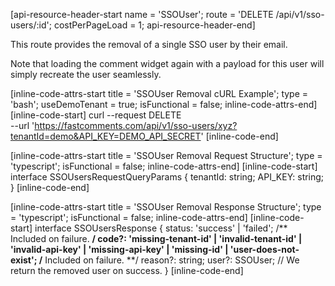[api-resource-header-start name = 'SSOUser'; route = 'DELETE /api/v1/sso-users/:id'; costPerPageLoad = 1; api-resource-header-end]

This route provides the removal of a single SSO user by their email.

Note that loading the comment widget again with a payload for this user will simply recreate the user seamlessly.

[inline-code-attrs-start title = 'SSOUser Removal cURL Example'; type = 'bash'; useDemoTenant = true; isFunctional = false; inline-code-attrs-end]
[inline-code-start]
curl --request DELETE \
  --url 'https://fastcomments.com/api/v1/sso-users/xyz?tenantId=demo&API_KEY=DEMO_API_SECRET'
[inline-code-end]

[inline-code-attrs-start title = 'SSOUser Removal Request Structure'; type = 'typescript'; isFunctional = false; inline-code-attrs-end]
[inline-code-start]
interface SSOUsersRequestQueryParams {
    tenantId: string;
    API_KEY: string;
}
[inline-code-end]

[inline-code-attrs-start title = 'SSOUser Removal Response Structure'; type = 'typescript'; isFunctional = false; inline-code-attrs-end]
[inline-code-start]
interface SSOUsersResponse {
    status: 'success' | 'failed';
    /** Included on failure. **/
    code?: 'missing-tenant-id' | 'invalid-tenant-id' | 'invalid-api-key' | 'missing-api-key' | 'missing-id' | 'user-does-not-exist';
    /** Included on failure. **/
    reason?: string;
    user?: SSOUser; // We return the removed user on success.
}
[inline-code-end]
